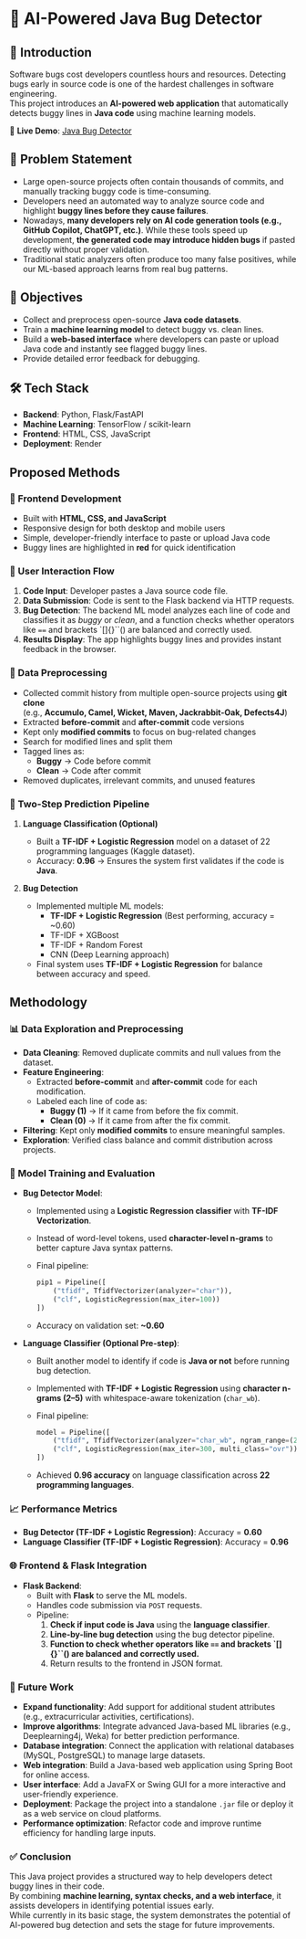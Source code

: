 # 🐞 AI-Powered Java Bug Detector

## 📌 Introduction
Software bugs cost developers countless hours and resources. Detecting bugs early in source code is one of the hardest challenges in software engineering.  
This project introduces an **AI-powered web application** that automatically detects buggy lines in **Java code** using machine learning models.

🔗 **Live Demo**: [Java Bug Detector](https://java-bugs-1.onrender.com/)


## 🚨 Problem Statement
- Large open-source projects often contain thousands of commits, and manually tracking buggy code is time-consuming.  
- Developers need an automated way to analyze source code and highlight **buggy lines before they cause failures**.  
- Nowadays, **many developers rely on AI code generation tools (e.g., GitHub Copilot, ChatGPT, etc.)**. While these tools speed up development, **the generated code may introduce hidden bugs** if pasted directly without proper validation.  
- Traditional static analyzers often produce too many false positives, while our ML-based approach learns from real bug patterns.  


## 🎯 Objectives
- Collect and preprocess open-source **Java code datasets**.  
- Train a **machine learning model** to detect buggy vs. clean lines.  
- Build a **web-based interface** where developers can paste or upload Java code and instantly see flagged buggy lines.  
- Provide detailed error feedback for debugging.  


## 🛠️ Tech Stack
- **Backend**: Python, Flask/FastAPI  
- **Machine Learning**: TensorFlow / scikit-learn  
- **Frontend**: HTML, CSS, JavaScript  
- **Deployment**: Render  


## Proposed Methods  

### 🔹 Frontend Development
- Built with **HTML, CSS, and JavaScript**  
- Responsive design for both desktop and mobile users  
- Simple, developer-friendly interface to paste or upload Java code  
- Buggy lines are highlighted in **red** for quick identification  


### 🔹 User Interaction Flow
1. **Code Input**: Developer pastes a Java source code file.  
2. **Data Submission**: Code is sent to the Flask backend via HTTP requests.  
3. **Bug Detection**: The backend ML model analyzes each line of code and classifies it as *buggy* or *clean*, and a function checks whether operators like `==` and brackets `[]{}``() are balanced and correctly used.  
4. **Results Display**: The app highlights buggy lines and provides instant feedback in the browser.  


### 🔹 Data Preprocessing
- Collected commit history from multiple open-source projects using **git clone**  
  (e.g., **Accumulo, Camel, Wicket, Maven, Jackrabbit-Oak, Defects4J**)  
- Extracted **before-commit** and **after-commit** code versions  
- Kept only **modified commits** to focus on bug-related changes  
- Search for modified lines and split them  
- Tagged lines as:  
  - **Buggy** → Code before commit  
  - **Clean** → Code after commit  
- Removed duplicates, irrelevant commits, and unused features  


### 🔹 Two-Step Prediction Pipeline
1. **Language Classification (Optional)**  
   - Built a **TF-IDF + Logistic Regression** model on a dataset of 22 programming languages (Kaggle dataset).  
   - Accuracy: **0.96** → Ensures the system first validates if the code is **Java**.  

2. **Bug Detection**  
   - Implemented multiple ML models:  
     - **TF-IDF + Logistic Regression** (Best performing, accuracy = ~0.60)  
     - TF-IDF + XGBoost  
     - TF-IDF + Random Forest  
     - CNN (Deep Learning approach)  
   - Final system uses **TF-IDF + Logistic Regression** for balance between accuracy and speed.  


## Methodology  

### 📊 Data Exploration and Preprocessing  
- **Data Cleaning**: Removed duplicate commits and null values from the dataset.  
- **Feature Engineering**:  
  - Extracted **before-commit** and **after-commit** code for each modification.  
  - Labeled each line of code as:  
    - **Buggy (1)** → If it came from before the fix commit.  
    - **Clean (0)** → If it came from after the fix commit.  
- **Filtering**: Kept only **modified commits** to ensure meaningful samples.  
- **Exploration**: Verified class balance and commit distribution across projects.  


### 🤖 Model Training and Evaluation  

- **Bug Detector Model**:  
  - Implemented using a **Logistic Regression classifier** with **TF-IDF Vectorization**.  
  - Instead of word-level tokens, used **character-level n-grams** to better capture Java syntax patterns.  
  - Final pipeline:  

    ```python
    pip1 = Pipeline([
        ("tfidf", TfidfVectorizer(analyzer="char")),
        ("clf", LogisticRegression(max_iter=100))
    ])
    ```  

  - Accuracy on validation set: **~0.60**  

- **Language Classifier (Optional Pre-step)**:  
  - Built another model to identify if code is **Java or not** before running bug detection.  
  - Implemented with **TF-IDF + Logistic Regression** using **character n-grams (2–5)** with whitespace-aware tokenization (`char_wb`).  
  - Final pipeline:  

    ```python
    model = Pipeline([
        ("tfidf", TfidfVectorizer(analyzer="char_wb", ngram_range=(2,5))),
        ("clf", LogisticRegression(max_iter=300, multi_class="ovr"))
    ])
    ```  

  - Achieved **0.96 accuracy** on language classification across **22 programming languages**.  


### 📈 Performance Metrics  
- **Bug Detector (TF-IDF + Logistic Regression)**: Accuracy = **0.60**  
- **Language Classifier (TF-IDF + Logistic Regression)**: Accuracy = **0.96**  


### 🌐 Frontend & Flask Integration  
- **Flask Backend**:  
  - Built with **Flask** to serve the ML models.  
  - Handles code submission via `POST` requests.  
  - Pipeline:  
    1. **Check if input code is Java** using the **language classifier**.  
    2. **Line-by-line bug detection** using the bug detector pipeline.  
    3. **Function to check whether operators like `==` and brackets `[]{}``() are balanced and correctly used.**  
    4. Return results to the frontend in JSON format.  


### 🔮 Future Work  
- **Expand functionality**: Add support for additional student attributes (e.g., extracurricular activities, certifications).  
- **Improve algorithms**: Integrate advanced Java-based ML libraries (e.g., Deeplearning4j, Weka) for better prediction performance.  
- **Database integration**: Connect the application with relational databases (MySQL, PostgreSQL) to manage large datasets.  
- **Web integration**: Build a Java-based web application using Spring Boot for online access.  
- **User interface**: Add a JavaFX or Swing GUI for a more interactive and user-friendly experience.  
- **Deployment**: Package the project into a standalone `.jar` file or deploy it as a web service on cloud platforms.  
- **Performance optimization**: Refactor code and improve runtime efficiency for handling large inputs.  


### ✅ Conclusion  
This Java project provides a structured way to help developers detect buggy lines in their code.  
By combining **machine learning, syntax checks, and a web interface**, it assists developers in identifying potential issues early.  
While currently in its basic stage, the system demonstrates the potential of AI-powered bug detection and sets the stage for future improvements.  

     


 



 
 
